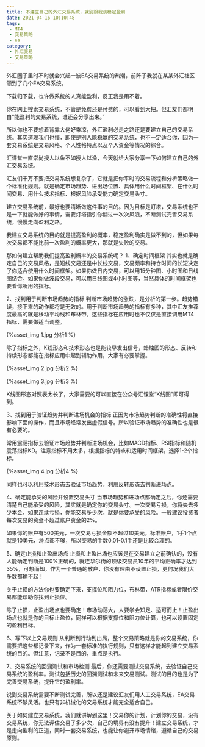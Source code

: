 ```yaml
---
title: 不建立自己的外汇交易系统，就别跟我谈稳定盈利
date: 2021-04-16 10:10:48
tags:
 - MT4
 - 交易策略
 - ea
category:
 - 外汇交易
 - 交易策略
---
```


外汇圈子里时不时就会兴起一波EA交易系统的热潮，前阵子我就在某某外汇社区领到了几个EA交易系统。

下载归下载，也许做系统的人真能盈利，反正我是用不着。

你在网上搜索交易系统，不管是免费还是付费的，可以看到大把。但汇友们都明白“能盈利的交易系统，谁还会分享出来。”

所以你也不要想着背靠大佬好乘凉，外汇盈利必走之路还是要建立自己的交易系统。其实道理我们也懂，即使是别人能稳赢的交易系统，也不一定适合你，因为一套交易系统是交易风格、个人性格特点以及个人资金等情况的综合。

汇课堂一直崇尚授人以鱼不如授人以渔，今天就给大家分享一下如何建立自己的外汇交易系统。

汇友们千万不要把交易系统想复杂了，它就是把你平时的交易流程和分析策略做一个标准化规则。就是确定市场趋势、进出场位置、具体用什么时间框架、在什么时间交易、用什么技术指标、根据风险承受能力确定交易头寸。

建立交易系统前，最好也要清晰做这件事的目的。因为目标是灯塔，交易系统也不是一下就能做好的事情，需要灯塔指引你翻过一次次风浪，不断测试完善交易系统，慢慢走向盈利之路。

我建立交易系统的目的就是提高盈利的概率，稳定盈利确实是做不到的，但如果每次交易都不能比前一次盈利的概率更大，那就是失败的交易。

那如何建立帮助我们提高盈利概率的交易系统呢？
1、确定时间框架
其实也就是确定自己的交易风格，是短线交易还是中长线交易，交易频率和持仓时间的长短决定了你适合使用什么时间框架。如果你做日内交易，可以用15分钟图、小时图和日线图结合。如果你做波段交易，可以用日线图或4小时图等，当然具体的时间框架也要看你所用的指标。

2、找到用于判断市场趋势的指标
判断市场趋势的涨跌，是分析的第一步。趋势错误，接下来的动作都将是无效的。用于判断市场趋势的指标有多种，其中汇友推荐度最高的就是移动平均线和布林带。这些指标在应用时也不仅仅是直接调用MT4指标，需要做适当调整。


{%asset_img 1.jpg 分析1 %}

除了指标之外，K线形态和技术形态也是能较早发出信号，蜡烛图的形态、反转和持续形态都能在指标应用中起到辅助作用，大家有必要掌握。


{%asset_img 2.jpg 分析2 %}


{%asset_img 3.jpg 分析3 %}

K线图形态对照表太长了，大家需要的可以直接在公众号汇课堂“K线图”即可得到。

3、找到用于验证趋势并判断进场机会的指标
正因为市场趋势判断的准确性将直接影响下面的操作，而且市场经常发出虚假信号。所以验证市场趋势的准确性也是很有必要的。

常用震荡指标去验证市场趋势并判断进场机会，比如MACD指标、RSI指标和随机震荡指标KD。注意指标不用太多，根据指标的特点和适用时间框架，选择1-2个指标。


{%asset_img 4.jpg 分析4 %}

同样也可以利用技术形态去验证市场趋势，利用反转形态去判断进场点。

4、确定能承受的风险并设置交易头寸
当市场趋势和进场点都确定之后，你还需要清楚自己能承受的风险，其实就是确定你的交易头寸。一次交易亏损，你将失去多少本金，如果连续亏损，你能交易多少次，就是你要承受的风险。一般建议投资者每次交易的资金不超过账户资金的2%。

如果你的账户有500美元，一次交易亏损金额不超过10美元。标准账户，1手1个点就是10美元，滑点都不够，所以交易的手数0.01-0.1手还是比较合理的。

5、确定止损和止盈出场点
止损和止盈出场也应该是在交易建立之前确认的，没有人能确定判断是100%正确的，就连华尔街的顶级交易员10年的平均正确率才达到35%，可想而知，作为一个普通的散户，你没有理由不设置止损，更何况我们大多数都输不起！

关于止损的方法你也要确定下来，支撑位和阻力位，布林带，ATR指标或者限价交易都能帮助你找到止损位。

除了止损，止盈出场点也要确定！市场动荡大，人要学会知足、适可而止！止盈出场点也就是你的目标止盈位，同样可以根据支撑位和阻力位计算，也可以设置固定的盈利目标。

6、写下以上交易规则
从判断到行动到出局，整个交易策略就是你的交易系统，你需要把这些都记录下来，作为一套标准的执行规则，只有这样才能起到建立交易系统的目的。但注意，记录不是目的，重点是执行。

7、交易系统的回溯测试和市场检测
最后，你还需要测试交易系统，去验证自己交易系统的盈利率。测试包括历史的回溯测试和未来交易测试。测试的目的也是为了完善交易系统，提升它的盈利率。

说到交易系统需要不断测试完善，所以还是建议汇友们用人工交易系统，EA交易系统不够灵活。也只有非机械化的交易系统才能完全适合自己。

关于如何建立交易系统，我们就讲解到这里！交易你的计划，计划你的交易，没有交易系统，你无法评估交易了多少次，自己的境界有没有提升！建立交易系统，才是走向盈利的正道，同时一套交易系统，也能让你避开市场情绪，遵循自己的交易原则。
